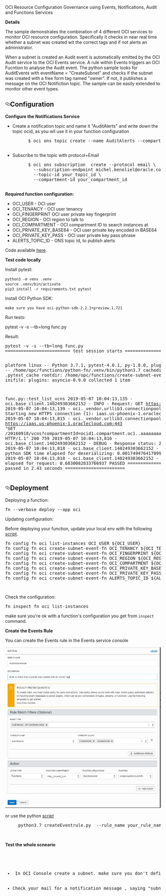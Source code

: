 <!DOCTYPE html>
<html lang="en">
<head>
  <meta charset="utf-8">
  <link rel="dns-prefetch" href="https://github.githubassets.com">
  <link rel="dns-prefetch" href="https://avatars0.githubusercontent.com">
  <link rel="dns-prefetch" href="https://avatars1.githubusercontent.com">
  <link rel="dns-prefetch" href="https://avatars2.githubusercontent.com">
  <link rel="dns-prefetch" href="https://avatars3.githubusercontent.com">
  <link rel="dns-prefetch" href="https://github-cloud.s3.amazonaws.com">
  <link rel="dns-prefetch" href="https://user-images.githubusercontent.com/">
    </head>
    <body>

<p>OCI Resource Configuration Governance using Events, Notifications, Audit and Functions Services</p>


<p><b>Details</b><p>
The sample demonstrates the combination of 4 different OCI services to monitor OCI resource configuration. Specifically it checks in near real time whether a subnet was created wit the correct tags and if not alerts an administrator.
  
When a subnet is created an Audit event is automatically  emitted by the OCI Audit service to the OCI Events service. A rule within Events triggers an OCI Fucntion to  analyse the Audit event. 
The python sample looks for AuditEvents with eventName = "CreateSubnet"  and checks if the subnet was created with a free form tag named "owner". If not, it publishes a message on the OCI Notifiction topic. The sample can be easily extended to monitor other event types.

<h2><a id="user-content-deployment" class="anchor" aria-hidden="true" href="#deployment"><svg class="octicon octicon-link" viewBox="0 0 16 16" version="1.1" width="16" height="16" aria-hidden="true"><path fill-rule="evenodd" d="M4 9h1v1H4c-1.5 0-3-1.69-3-3.5S2.55 3 4 3h4c1.45 0 3 1.69 3 3.5 0 1.41-.91 2.72-2 3.25V8.59c.58-.45 1-1.27 1-2.09C10 5.22 8.98 4 8 4H4c-.98 0-2 1.22-2 2.5S3 9 4 9zm9-3h-1v1h1c1 0 2 1.22 2 2.5S13.98 12 13 12H9c-.98 0-2-1.22-2-2.5 0-.83.42-1.64 1-2.09V6.25c-1.09.53-2 1.84-2 3.25C6 11.31 7.55 13 9 13h4c1.45 0 3-1.69 3-3.5S14.5 6 13 6z"></path></svg></a>Configuration</h2>
<p><b>Configure the Notifications Service</b></p>
<ul>
<li> Create a notification topic and name it "AuditAlerts" and write down the topic ocid, as you wil
     use it in your function configuration
  <div class="highlight highlight-source-shell"><pre>
      $ oci ons topic create --name AuditAlerts --compartment-id your_compartment_id
      </pre></div>
</li>
<li> Subscribe to the topic with   protocol=Email
  <div class="highlight highlight-source-shell"><pre>
      $ oci ons subscription  create --protocol email \
        --subscription-endpoint michel.benoliel@oracle.com \
        --topic-id your_topic_id \
        --compartment-id your_compartment_id
      </pre></div>
  </li>
</ul>




<p><b>Required function configuration:</b></p>
<ul>
<li>OCI_USER - OCI user</li>
<li>OCI_TENANCY - OCI user tenancy</li>
<li>OCI_FINGERPRINT OCI user private key fingerprint</li>
<li>OCI_REGION - OCI region to talk to</li>
<li>OCI_COMPARTMENT - OCI compartment ID to search instances at</li>
<li>OCI_PRIVATE_KEY_BASE64 - OCI user private key encoded in BASE64</li>
<li>OCI_PRIVATE_KEY_PASS - OCI user private key pass phrase</li>
<li>ALERTS_TOPIC_ID - ONS  topic Id, to publish alerts</li>  
</ul>
<p>Code available <a href="https://github.com/mbenolie/oci-fn-audit-events/blob/master/create-subnet-event-fn">here</a>.</p>

<p><b>Test code locally</b></p>
Install pytest:

    python3 -m venv .venv
    source .venv/bin/activate
    pip3 install -r requirements.txt pytest
    
Install OCI Python SDK:

    make sure you have oci-python-sdk-2.2.1+preview.1.721
    
<p>Run tests:</p>

pytest -v -s --tb=long func.py

<p>Result:</p>
<div class="highlight highlight-source-shell"><pre>pytest -v -s --tb=long func.py 
========================= test session starts =========================
  
platform linux -- Python 3.7.1, pytest-4.0.1, py-1.8.0, pluggy-0.9.0 -- /home/opc/functions/python-fn/.venv/bin/python3.7
cachedir: .pytest_cache
rootdir: /home/opc/functions/create-subnet-event-fn, inifile:
plugins: asyncio-0.9.0
collected 1 item

func.py::test_list_vcns 2019-05-07 10:04:13,135 - oci.base_client.140249303662152 - INFO - Request: GET https://iaas.us-phoenix-1.oraclecloud.com/20160918/vcns
2019-05-07 10:04:13,139 - oci._vendor.urllib3.connectionpool - DEBUG - Starting new HTTPS connection (1): iaas.us-phoenix-1.oraclecloud.com:443
2019-05-07 10:04:13,815 - oci._vendor.urllib3.connectionpool - DEBUG - https://iaas.us-phoenix-1.oraclecloud.com:443 "GET /20160918/vcns?compartmentId=ocid1.compartment.oc1..aaaaaaaan7xxltzqchrbmhy76z6kcq5vjgk53bomoshzjdmvgmtu33hpwnrq HTTP/1.1" 200 759
2019-05-07 10:04:13,816 - oci.base_client.140249303662152 - DEBUG - Response status: 200
2019-05-07 10:04:13,818 - oci.base_client.140249303662152 - DEBUG - python SDK time elapsed for deserializing: 0.0017494764178991318
2019-05-07 10:04:13,818 - oci.base_client.140249303662152 - DEBUG - time elapsed for request: 0.6830082833766937
PASSED
====================== 1 passed in 2.43 seconds =======================
</pre></div>

<h2><a id="user-content-deployment" class="anchor" aria-hidden="true" href="#deployment"><svg class="octicon octicon-link" viewBox="0 0 16 16" version="1.1" width="16" height="16" aria-hidden="true"><path fill-rule="evenodd" d="M4 9h1v1H4c-1.5 0-3-1.69-3-3.5S2.55 3 4 3h4c1.45 0 3 1.69 3 3.5 0 1.41-.91 2.72-2 3.25V8.59c.58-.45 1-1.27 1-2.09C10 5.22 8.98 4 8 4H4c-.98 0-2 1.22-2 2.5S3 9 4 9zm9-3h-1v1h1c1 0 2 1.22 2 2.5S13.98 12 13 12H9c-.98 0-2-1.22-2-2.5 0-.83.42-1.64 1-2.09V6.25c-1.09.53-2 1.84-2 3.25C6 11.31 7.55 13 9 13h4c1.45 0 3-1.69 3-3.5S14.5 6 13 6z"></path></svg></a>Deployment</h2>
<p>Deploying a function:</p>
<div class="highlight highlight-source-shell"><pre>fn --verbose deploy --app oci</pre></div>

<p>Updating configuration:</p>
<p>Before deploying your function, update your local env with the following <a href="https://github.com/mbenolie/oci-fn-audit-events/blob/master/scripts/setup_local.sh">script</a>.</p>
<div class="highlight highlight-source-shell"><pre>fn config fn oci list-instances OCI_USER <span class="pl-smi">${OCI_USER}</span>
fn config fn oci create-subnet-event-fn OCI_TENANCY <span class="pl-smi">${OCI_TENANCY}</span>
fn config fn oci create-subnet-event-fn OCI_FINGERPRINT <span class="pl-smi">${OCI_FINGERPRINT}</span>
fn config fn oci create-subnet-event-fn OCI_REGION <span class="pl-smi">${OCI_REGION}</span>
fn config fn oci create-subnet-event-fn OCI_COMPARTMENT <span class="pl-smi">${OCI_COMPARTMENT}</span>
fn config fn oci create-subnet-event-fn OCI_PRIVATE_KEY_BASE64 <span class="pl-smi">${OCI_PRIVATE_KEY_BASE64}</span>
fn config fn oci create-subnet-event-fn OCI_PRIVATE_KEY_PASS <span class="pl-smi">${OCI_PRIVATE_KEY_PASS}</span>
fn config fn oci create-subnet-event-fn ALERTS_TOPIC_ID <span class="pl-smi">${ALERTS_TOPIC_ID}</span>

</pre></div>
<p>Check the configuration:</p>
<div class="highlight highlight-source-shell"><pre>fn inspect fn oci list-instances</pre></div>
<p>make sure you're ok with a function's configuration you get from <code>inspect</code> command.</p>
</article>
      </div>
  </div>
 
<p><b>Create the Events Rule</b></p>

You can create the Events rule in the Events service console

<p><a target="_blank" rel="noopener noreferrer" href="/abhirockzz/oracle-functions-hello-worlds/blob/master/images/create-application.jpg"><img src="./images/rule.jpg" alt="" title="Create Rule" style="max-width:100%;"></a></p>

or use the python <a href="https://github.com/mbenolie/oci-fn-audit-events/blob/master/scripts/createEventRule.py">script</a></p>
<div class="highlight highlight-source-shell">
  <pre>
     python3.7 createEventrule.py  --rule_name your_rule_name --function_id your_function_id
    
   </pre>
</div>   
      
<p><b>Test the whole scneario</b></p>
 <div class="highlight highlight-source-shell"><pre>
 <ul>
  <li> In OCI Console create a subnet. make sure you don't define a free-form tag named "owner"</li>
  <li>Check your mail for a notification message , saying "subnet <your subnet name> does not have an owner tag defined"</li>
  </ul>
 </pre>
</div>
</body></html>
